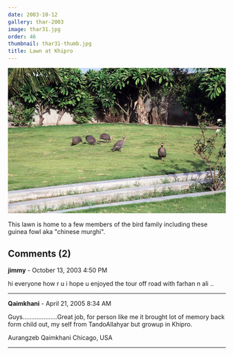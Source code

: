 ```yaml
---
date: 2003-10-12
gallery: thar-2003
image: thar31.jpg
order: 46
thumbnail: thar31-thumb.jpg
title: Lawn at Khipro
---
```


![Lawn at Khipro](./thar31.jpg)

This lawn is home to a few members of the bird family including these guinea fowl aka "chinese murghi".

<div id="comments">

## Comments (2)

**jimmy** - October 13, 2003  4:50 PM

hi everyone how r u i hope u enjoyed the tour off road with farhan n ali ..

---

**Qaimkhani** - April 21, 2005  8:34 AM

Guys....................Great job, for person like me it brought lot of memory back form child out, my self from TandoAllahyar but growup in Khipro.

Aurangzeb Qaimkhani
Chicago, USA

---

</div>